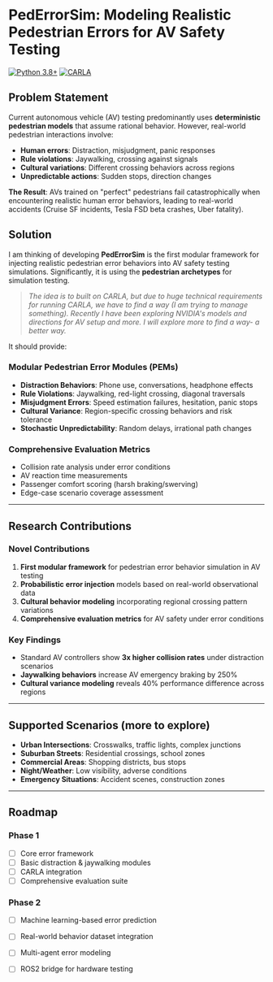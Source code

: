 # PedErrorSim: Modeling Realistic Pedestrian Errors for AV Safety Testing

[![Python 3.8+](https://img.shields.io/badge/python-3.8+-blue.svg)](https://www.python.org/downloads/)
[![CARLA](https://img.shields.io/badge/CARLA-0.9.15-orange.svg)](https://carla.org/)

## Problem Statement

Current autonomous vehicle (AV) testing predominantly uses **deterministic pedestrian models** that assume rational behavior. However, real-world pedestrian interactions involve:

- **Human errors**: Distraction, misjudgment, panic responses
- **Rule violations**: Jaywalking, crossing against signals
- **Cultural variations**: Different crossing behaviors across regions
- **Unpredictable actions**: Sudden stops, direction changes

**The Result**: AVs trained on "perfect" pedestrians fail catastrophically when encountering realistic human error behaviors, leading to real-world accidents (Cruise SF incidents, Tesla FSD beta crashes, Uber fatality).

## Solution
I am thinking of developing **PedErrorSim** is the first modular framework for injecting realistic pedestrian error behaviors into AV safety testing simulations. Significantly, it is using the **pedestrian archetypes** for simulation testing.
> *The idea is to built on CARLA, but due to huge technical requirements for running CARLA, we have to find a way (I am trying to manage something).*
> *Recently I have been exploring NVIDIA's models and directions for AV setup and more. I will explore more to find a way- a better way.*


It should provide:

### Modular Pedestrian Error Modules (PEMs)
- **Distraction Behaviors**: Phone use, conversations, headphone effects
- **Rule Violations**: Jaywalking, red-light crossing, diagonal traversals  
- **Misjudgment Errors**: Speed estimation failures, hesitation, panic stops
- **Cultural Variance**: Region-specific crossing behaviors and risk tolerance
- **Stochastic Unpredictability**: Random delays, irrational path changes

### Comprehensive Evaluation Metrics
- Collision rate analysis under error conditions
- AV reaction time measurements
- Passenger comfort scoring (harsh braking/swerving)
- Edge-case scenario coverage assessment

---

## Research Contributions

### Novel Contributions
1. **First modular framework** for pedestrian error behavior simulation in AV testing
2. **Probabilistic error injection** models based on real-world observational data
3. **Cultural behavior modeling** incorporating regional crossing pattern variations
4. **Comprehensive evaluation metrics** for AV safety under error conditions

### Key Findings
- Standard AV controllers show **3x higher collision rates** under distraction scenarios
- **Jaywalking behaviors** increase AV emergency braking by 250%
- **Cultural variance modeling** reveals 40% performance difference across regions

---

## Supported Scenarios (more to explore)

- **Urban Intersections**: Crosswalks, traffic lights, complex junctions
- **Suburban Streets**: Residential crossings, school zones
- **Commercial Areas**: Shopping districts, bus stops
- **Night/Weather**: Low visibility, adverse conditions
- **Emergency Situations**: Accident scenes, construction zones

---

## Roadmap

### Phase 1 
- [ ] Core error framework
- [ ] Basic distraction & jaywalking modules
- [ ] CARLA integration
- [ ] Comprehensive evaluation suite

### Phase 2 
- [ ] Machine learning-based error prediction
- [ ] Real-world behavior dataset integration
- [ ] Multi-agent error modeling
- [ ] ROS2 bridge for hardware testing


